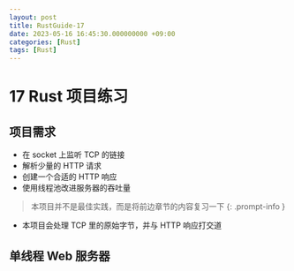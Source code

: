 ```yaml
---
layout: post
title: RustGuide-17
date: 2023-05-16 16:45:30.000000000 +09:00
categories: [Rust]
tags: [Rust]
---
```


# 17 Rust 项目练习

## 项目需求
* 在 socket 上监听 TCP 的链接
* 解析少量的 HTTP 请求
* 创建一个合适的 HTTP 响应
* 使用线程池改进服务器的吞吐量

> 本项目并不是最佳实践，而是将前边章节的内容复习一下
{: .prompt-info }

* 本项目会处理 TCP 里的原始字节，并与 HTTP 响应打交道


## 单线程 Web 服务器







